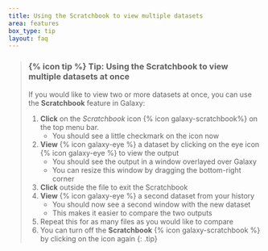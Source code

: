 ```yaml
---
title: Using the Scratchbook to view multiple datasets
area: features
box_type: tip
layout: faq
---
```


> ### {% icon tip %} Tip: Using the Scratchbook to view multiple datasets at once
> If you would like to view two or more datasets at once, you can use the **Scratchbook** feature in Galaxy:
>  1. **Click** on the *Scratchbook* icon {% icon galaxy-scratchbook%} on the top menu bar.
>     - You should see a little checkmark on the icon now
>  2. **View** {% icon galaxy-eye %} a dataset by clicking on the eye icon {% icon galaxy-eye %} to view the output
>     - You should see the output in a window overlayed over Galaxy
>     - You can resize this window by dragging the bottom-right corner
>  3. **Click** outside the file to exit the Scratchbook
>  4. **View** {% icon galaxy-eye %} a second dataset from your history
>     - You should now see a second window with the new dataset
>     - This makes it easier to compare the two outputs
>  5. Repeat this for as many files as you would like to compare
>  6. You can turn off the **Scratchbook** {% icon galaxy-scratchbook %} by clicking on the icon again
{: .tip}
